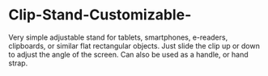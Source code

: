 # Clip-Stand-Customizable-
Very simple adjustable stand for tablets, smartphones, e-readers, clipboards, or similar flat rectangular objects.  Just slide the clip up or down to adjust the angle of the screen.  Can also be used as a handle, or hand strap.  
